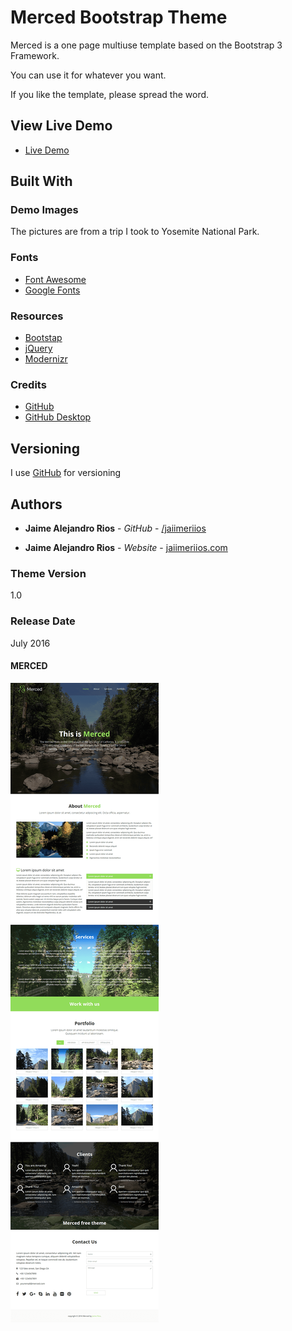 # Merced Bootstrap Theme

Merced is a one page multiuse template based on the Bootstrap 3 Framework.

You can use it for whatever you want.

If you like the template, please spread the word.


## View Live Demo

* [Live Demo](http://jaiimeriios.com/portfolio/merced-demo/index.html)

## Built With

### Demo Images

The pictures are from a trip I took to Yosemite National Park.

### Fonts

* [Font Awesome](https://fontawesome.com)
* [Google Fonts](https://fontawesome.com)

### Resources

* [Bootstap](https://getbootstrap.com)
* [jQuery](https://jquery.com)
* [Modernizr](https://modernizr.com)

### Credits

* [GitHub](https://github.com/)
* [GitHub Desktop](https://desktop.github.com/)


## Versioning

I use [GitHub](https://github.com/jaiimeriios/Bootstrap-Theme-Merced) for versioning

## Authors

* **Jaime Alejandro Rios** - *GitHub* - [/jaiimeriios](https://github.com/jaiimeriios)

* **Jaime Alejandro Rios** - *Website* - [jaiimeriios.com](http://jaiimeriios.com)

### Theme Version

1.0

### Release Date

July 2016

#### MERCED
![Image of Merced Theme](https://raw.githubusercontent.com/jaiimeriios/Bootstrap-Theme-Merced/master/images/home.png)
